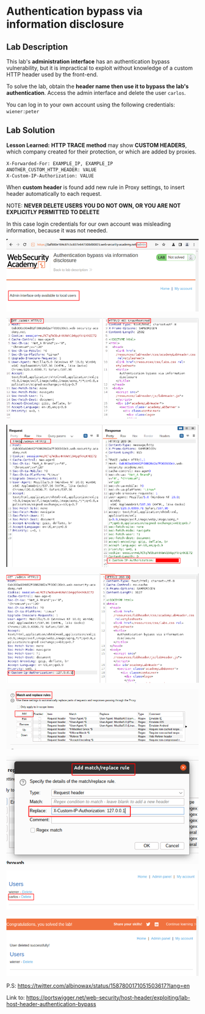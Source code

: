 # Authentication bypass via information disclosure
## Lab Description

This lab's **administration interface** has an authentication bypass vulnerability, but it is impractical to exploit without knowledge of a custom HTTP header used by the front-end.

To solve the lab, obtain the **header name then use it to bypass the lab's authentication**. Access the admin interface and delete the user `carlos`.

You can log in to your own account using the following credentials: `wiener:peter`

## Lab Solution

**Lesson Learned:** **HTTP TRACE method** may show **CUSTOM HEADERS**, which company created for their protection, or which are added by proxies.

```
X-Forwarded-For: EXAMPLE_IP, EXAMPLE_IP
ANOTHER_CUSTOM_HTTP_HEADER: VALUE
X-Custom-IP-Authorization: VALUE
```

When **custom header** is found add new rule in Proxy settings, to insert header automatically to each request.

NOTE: **NEVER DELETE USERS YOU DO NOT OWN, OR YOU ARE NOT EXPLICITLY PERMITTED TO DELETE**

In this case login credentials for our own account was misleading information, because it was not needed.

![](01-admin-401.png)

![](02-admin-401-req-resp.png)

![](03-TRACE-discovering-custom-header.png)

![](04-header-injection-authentication-bypass.png)

![](05-match-and-replace-to-keep-header-persistent.png)

![](06-add-new-header.png)

![](07-admin-inteface.png)

![](08-deleted-carlos.png)

P.S: https://twitter.com/albinowax/status/1587800171051503617?lang=en

Link to: https://portswigger.net/web-security/host-header/exploiting/lab-host-header-authentication-bypass
